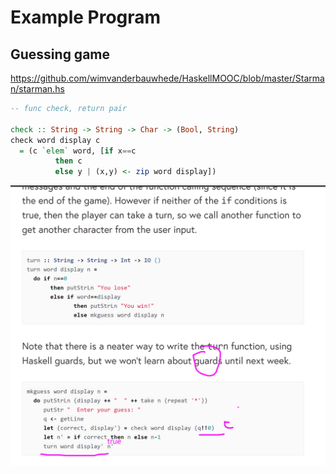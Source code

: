 # Example Program

## Guessing game

https://github.com/wimvanderbauwhede/HaskellMOOC/blob/master/Starman/starman.hs

```haskell
-- func check, return pair

check :: String -> String -> Char -> (Bool, String)
check word display c
  = (c `elem` word, [if x==c
          then c
          else y | (x,y) <- zip word display])
```

![](/static/2022-01-24-22-46-23.png)
